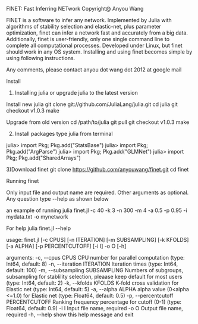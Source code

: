 FINET: Fast Inferring NETwork 
Copyright@  Anyou Wang 

FINET is a software to infer any network. Implemented by Julia with algorithms of stability selection and elastic-net, plus parameter optimization, finet can infer a network fast and accurately from a big data. Additionally, finet is user-friendly, only one single command line to complete all computational processes. Developed under Linux, but finet should work in any OS system. Installing and using finet becomes simple by using following instructions. 

Any comments, please contact anyou dot wang dot 2012 at google mail

Install

1) Installing julia or upgrade julia to the latest version

Install new julia
git clone git://github.com/JuliaLang/julia.git
cd julia
git checkout v1.0.3
make

Upgrade from old version
cd /path/to/julia
git pull
git checkout v1.0.3
make

2) Install packages
type julia from terminal

julia> import Pkg; Pkg.add("StatsBase")
julia> import Pkg; Pkg.add("ArgParse")
julia> import Pkg; Pkg.add("GLMNet")
julia> import Pkg; Pkg.add("SharedArrays")

3)Download finet
git clone https://github.com/anyouwang/finet.git
cd finet

Running finet

Only input file and output name are required. Other arguments as optional. Any question type --help as shown below

an example of running
julia finet.jl -c 40 -k 3 -n 300 -m 4 -a 0.5 -p 0.95 -i mydata.txt -o mynetwork  

For help
julia finet.jl --help

usage: finet.jl [-c CPUS] [-n ITERATION] [-m SUBSAMPLING]
                        [-k KFOLDS] [-a ALPHA] [-p PERCENTCUTOFF]
                        [-i I] -o O [-h]

arguments:
  -c, --cpus CPUS       CPU number for parallel computation (type:
                        Int64, default: 8)
  -n, --iteration ITERATION
                        Iteration times (type: Int64, default: 100)
  -m, --subsampling SUBSAMPLING
                        Numbers of subgroups, subsampling for
                        stablility selection, pleaase keep default for
                        most users (type: Int64, default: 2)
  -k, --kfolds KFOLDS   K-fold cross validation for Elastic net (type:
                        Int64, default: 5)
  -a, --alpha ALPHA     alpha value (0<alpha <=1.0) for Elastic net
                        (type: Float64, default: 0.5)
  -p, --percentcutoff PERCENTCUTOFF
                        Ranking frequency percentage for cutoff (0-1)
                        (type: Float64, default: 0.9)
  -i I                  Input file name, required
  -o O                  Output file name, required
  -h, --help            show this help message and exit




